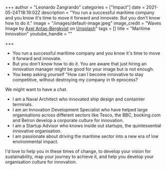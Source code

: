 +++
author = "Leonardo Zangrando"
categories = ["Impact"]
date = 2021-05-24T18:19:02Z
description = "You run a successful maritime company and you know it's time to move it forward and innovate.  But you don't know how to do it."
image = "/images/default-image.jpeg"
image_credit = "Waves Image by [Axel Antas-Bergkvist](https://unsplash.com/@aabergkvist?utm_source=unsplash&utm_medium=referral&utm_content=creditCopyText) on [Unsplash](https://unsplash.com/s/photos/big-waves?utm_source=unsplash&utm_medium=referral&utm_content=creditCopyText)"
tags = []
title = "Maritime Innovation"
youtube_handle = ""

+++
* You run a successful maritime company and you know it's time to move it forward and innovate.
* But you don't know how to do it. You are aware that just hiring an innovation manager might be good for your image but is not enough.
* You keep asking yourself "How can I become innovative to stay competitive, without destroying my company in th eprocess?

We might want to have a chat.

* I am a Naval Architect who innovated ship design and containter terminals.
* I am an Innovation Development Specialist who have helped large organisations across different sectors like Tesco, the BBC, booking.com and Belron develop a corporate culture for innovation.
* I am a Startup Advisor who knows inside out startups, the quintessential innovative organisation.
* I am passionate about driving the maritime sector into a new era of low environmental impact.

I'd love to help you in these times of change, to develop your vision for sustainability, map your journey to achieve it, and help you develop your organisation culture for innovation.